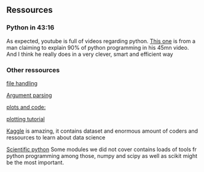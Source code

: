 ## Ressources

### Python in 43:16

As expected, youtube is full of videos regarding python. [This one](https://www.youtube.com/watch?v=N4mEzFDjqtA) is from a man claiming to explain 90% of python programming in his 45mn video. And I think he really does in a very clever, smart and efficient way

### Other ressources

[file handling](https://www.tutorialspoint.com/python/python_files_io.html)

[Argument parsing](https://www.cyberciti.biz/faq/python-command-line-arguments-argv-example/)

[plots and code:](https://matplotlib.org/gallery.html)

[plotting tutorial]( https://matplotlib.org/users/pyplot_tutorial.html)

[Kaggle](https://www.kaggle.com/) is amazing, it contains dataset and enormous amount of coders and ressources
to learn about data science

[Scientific python](https://docs.scipy.org/doc/) Some modules we did not cover contains loads of tools fr python programming
among those, numpy and scipy as well as scikit might be the most important.



